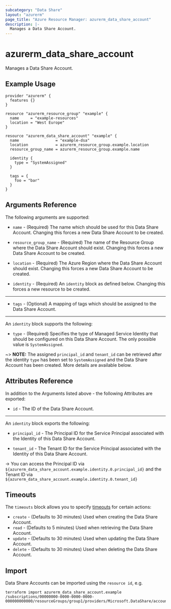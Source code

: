 ```yaml
---
subcategory: "Data Share"
layout: "azurerm"
page_title: "Azure Resource Manager: azurerm_data_share_account"
description: |-
  Manages a Data Share Account.
---
```


# azurerm_data_share_account

Manages a Data Share Account.

## Example Usage

```hcl
provider "azurerm" {
  features {}
}

resource "azurerm_resource_group" "example" {
  name     = "example-resources"
  location = "West Europe"
}

resource "azurerm_data_share_account" "example" {
  name                = "example-dsa"
  location            = azurerm_resource_group.example.location
  resource_group_name = azurerm_resource_group.example.name

  identity {
    type = "SystemAssigned"
  }

  tags = {
    foo = "bar"
  }
}
```

## Arguments Reference

The following arguments are supported:

* `name` - (Required) The name which should be used for this Data Share Account. Changing this forces a new Data Share Account to be created.

* `resource_group_name` - (Required) The name of the Resource Group where the Data Share Account should exist. Changing this forces a new Data Share Account to be created.

* `location` - (Required) The Azure Region where the Data Share Account should exist. Changing this forces a new Data Share Account to be created.

* `identity` - (Required) An `identity` block as defined below. Changing this forces a new resource to be created.

---

* `tags` - (Optional) A mapping of tags which should be assigned to the Data Share Account.

---

An `identity` block supports the following:

* `type` - (Required) Specifies the type of Managed Service Identity that should be configured on this Data Share Account. The only possible value is `SystemAssigned`.

~> **NOTE:** The assigned `principal_id` and `tenant_id` can be retrieved after the identity `type` has been set to `SystemAssigned` and the Data Share Account has been created. More details are available below.

## Attributes Reference

In addition to the Arguments listed above - the following Attributes are exported: 

* `id` - The ID of the Data Share Account.

---

An `identity` block exports the following:

* `principal_id` - The Principal ID for the Service Principal associated with the Identity of this Data Share Account.

* `tenant_id` - The Tenant ID for the Service Principal associated with the Identity of this Data Share Account.

-> You can access the Principal ID via `${azurerm_data_share_account.example.identity.0.principal_id}` and the Tenant ID via `${azurerm_data_share_account.example.identity.0.tenant_id}`

## Timeouts

The `timeouts` block allows you to specify [timeouts](https://www.terraform.io/docs/configuration/resources.html#timeouts) for certain actions:

* `create` - (Defaults to 30 minutes) Used when creating the Data Share Account.
* `read` - (Defaults to 5 minutes) Used when retrieving the Data Share Account.
* `update` - (Defaults to 30 minutes) Used when updating the Data Share Account.
* `delete` - (Defaults to 30 minutes) Used when deleting the Data Share Account.

## Import

Data Share Accounts can be imported using the `resource id`, e.g.

```shell
terraform import azurerm_data_share_account.example /subscriptions/00000000-0000-0000-0000-000000000000/resourceGroups/group1/providers/Microsoft.DataShare/accounts/account1
```
